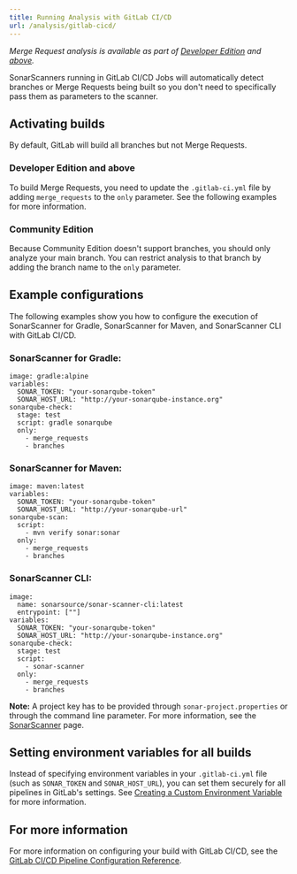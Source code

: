 ```yaml
---
title: Running Analysis with GitLab CI/CD
url: /analysis/gitlab-cicd/
---
```


_Merge Request analysis is available as part of [Developer Edition](https://redirect.sonarsource.com/editions/developer.html) and [above](https://www.sonarsource.com/plans-and-pricing/)._

SonarScanners running in GitLab CI/CD Jobs will automatically detect branches or Merge Requests being built so you don't need to specifically pass them as parameters to the scanner. 

## Activating builds  
By default, GitLab will build all branches but not Merge Requests.

### Developer Edition and above
To build Merge Requests, you need to update the `.gitlab-ci.yml` file by adding `merge_requests` to the `only` parameter. See the following examples for more information.

### Community Edition
Because Community Edition doesn't support branches, you should only analyze your main branch. You can restrict analysis to that branch by adding the branch name to the `only` parameter.

## Example configurations
The following examples show you how to configure the execution of SonarScanner for Gradle, SonarScanner for Maven, and SonarScanner CLI with GitLab CI/CD.

### SonarScanner for Gradle:

```
image: gradle:alpine
variables:
  SONAR_TOKEN: "your-sonarqube-token"
  SONAR_HOST_URL: "http://your-sonarqube-instance.org"
sonarqube-check:
  stage: test
  script: gradle sonarqube
  only:
    - merge_requests
    - branches
```
 
### SonarScanner for Maven:
 
```
image: maven:latest
variables:
  SONAR_TOKEN: "your-sonarqube-token"
  SONAR_HOST_URL: "http://your-sonarqube-url"
sonarqube-scan:
  script:
    - mvn verify sonar:sonar
  only:
    - merge_requests
    - branches
```

### SonarScanner CLI:

```
image:
  name: sonarsource/sonar-scanner-cli:latest
  entrypoint: [""]
variables:
  SONAR_TOKEN: "your-sonarqube-token"
  SONAR_HOST_URL: "http://your-sonarqube-instance.org"
sonarqube-check:
  stage: test
  script:
    - sonar-scanner
  only:
    - merge_requests
    - branches
```  

**Note:** A project key has to be provided through `sonar-project.properties` or through the command line parameter. For more information, see the [SonarScanner](/analysis/scan/sonarscanner/) page.

## Setting environment variables for all builds  
Instead of specifying environment variables in your `.gitlab-ci.yml` file (such as `SONAR_TOKEN` and `SONAR_HOST_URL`), you can set them securely for all pipelines in GitLab's settings. See [Creating a Custom Environment Variable](https://docs.gitlab.com/ee/ci/variables/#creating-a-custom-environment-variable) for more information.

## For more information
For more information on configuring your build with GitLab CI/CD, see the [GitLab CI/CD Pipeline Configuration Reference](https://gitlab.com/help/ci/yaml/README.md).
